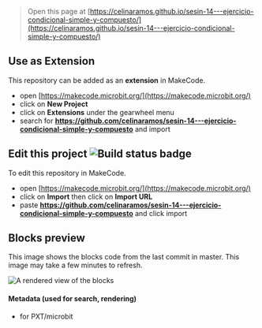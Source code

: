 
> Open this page at [https://celinaramos.github.io/sesin-14---ejercicio-condicional-simple-y-compuesto/](https://celinaramos.github.io/sesin-14---ejercicio-condicional-simple-y-compuesto/)

## Use as Extension

This repository can be added as an **extension** in MakeCode.

* open [https://makecode.microbit.org/](https://makecode.microbit.org/)
* click on **New Project**
* click on **Extensions** under the gearwheel menu
* search for **https://github.com/celinaramos/sesin-14---ejercicio-condicional-simple-y-compuesto** and import

## Edit this project ![Build status badge](https://github.com/celinaramos/sesin-14---ejercicio-condicional-simple-y-compuesto/workflows/MakeCode/badge.svg)

To edit this repository in MakeCode.

* open [https://makecode.microbit.org/](https://makecode.microbit.org/)
* click on **Import** then click on **Import URL**
* paste **https://github.com/celinaramos/sesin-14---ejercicio-condicional-simple-y-compuesto** and click import

## Blocks preview

This image shows the blocks code from the last commit in master.
This image may take a few minutes to refresh.

![A rendered view of the blocks](https://github.com/celinaramos/sesin-14---ejercicio-condicional-simple-y-compuesto/raw/master/.github/makecode/blocks.png)

#### Metadata (used for search, rendering)

* for PXT/microbit
<script src="https://makecode.com/gh-pages-embed.js"></script><script>makeCodeRender("{{ site.makecode.home_url }}", "{{ site.github.owner_name }}/{{ site.github.repository_name }}");</script>
